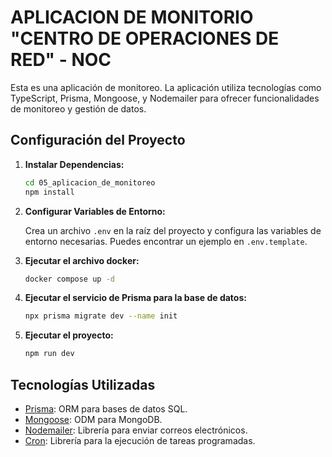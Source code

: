 # APLICACION DE MONITORIO "CENTRO DE OPERACIONES DE RED" - NOC

Esta es una aplicación de monitoreo. La aplicación utiliza tecnologías como TypeScript, Prisma, Mongoose, y Nodemailer para ofrecer funcionalidades de monitoreo y gestión de datos.

## Configuración del Proyecto

1. **Instalar Dependencias:**
   ```bash
   cd 05_aplicacion_de_monitoreo
   npm install
   ```
2. **Configurar Variables de Entorno:**
   
   Crea un archivo `.env` en la raíz del proyecto y configura las variables de entorno necesarias. Puedes encontrar un ejemplo en `.env.template`.

3. **Ejecutar el archivo docker:**
   ```bash
   docker compose up -d
   ```  
4. **Ejecutar el servicio de Prisma para la base de datos:**
   ```bash
   npx prisma migrate dev --name init
   ``` 
5. **Ejecutar el proyecto:**
   ```bash
   npm run dev
   ```

## Tecnologías Utilizadas

- [Prisma](https://www.prisma.io/): ORM para bases de datos SQL.
- [Mongoose](https://mongoosejs.com/): ODM para MongoDB.
- [Nodemailer](https://nodemailer.com/): Librería para enviar correos electrónicos.
- [Cron](https://www.npmjs.com/package/cron): Librería para la ejecución de tareas programadas.

